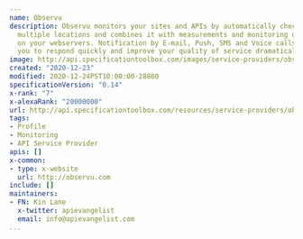 ```yaml
---
name: Observu
description: Observu monitors your sites and APIs by automatically checking them from
  multiple locations and combines it with measurements and monitoring data collected
  on your webservers. Notification by E-mail, Push, SMS and Voice calls will allow
  you to respond quickly and improve your quality of service dramatically.
image: http://api.specificationtoolbox.com/images/service-providers/observu.jpg
created: "2020-12-23"
modified: 2020-12-24PST10:00:00-28800
specificationVersion: "0.14"
x-rank: "7"
x-alexaRank: "20000000"
url: http://api.specificationtoolbox.com/resources/service-providers/observu/
tags:
- Profile
- Monitoring
- API Service Provider
apis: []
x-common:
- type: x-website
  url: http://observu.com
include: []
maintainers:
- FN: Kin Lane
  x-twitter: apievangelist
  email: info@apievangelist.com
...
```


